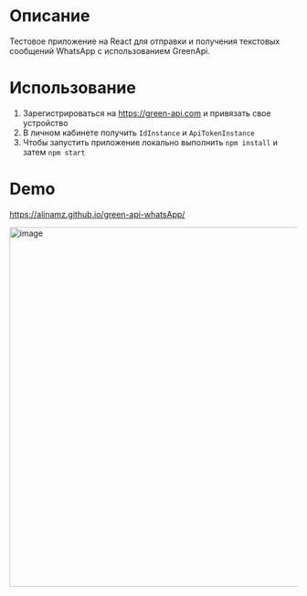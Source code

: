 # Описание
Тестовое приложение на React для отправки и получения текстовых сообщений WhatsApp с использованием GreenApi.

# Использование
1. Зарегистрироваться на https://green-api.com и привязать свое устройство
1. В личном кабинете получить `IdInstance` и `ApiTokenInstance`
1. Чтобы запустить приложение локально выполнить `npm install` и затем `npm start`

# Demo 
https://alinamz.github.io/green-api-whatsApp/

<img width="629" alt="image" src="https://github.com/alinamz/green-api-whatsApp/assets/102810937/0b0ae57c-6022-4be3-a6b2-aed4f374984b">
